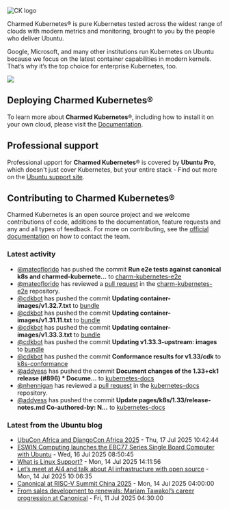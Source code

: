 ![CK logo](https://assets.ubuntu.com/v1/451d4cf4-Charmed+Kubernetes_RGB_onWhite_2022.svg)

Charmed Kubernetes® is pure Kubernetes tested across the widest range of clouds with modern metrics and monitoring, brought to you by the people who deliver Ubuntu.

Google, Microsoft, and many other institutions run Kubernetes on Ubuntu because we focus on the latest container capabilities in modern kernels. That’s why it’s the top choice for enterprise Kubernetes, too.

![](https://assets.ubuntu.com/v1/843c77b6-juju-at-a-glace.svg)

## Deploying Charmed Kubernetes®

To learn more about **Charmed Kubernetes**®, including how to install it on your own cloud, please visit the [Documentation][docs].

## Professional support

Professional upport for **Charmed Kubernetes**® is covered by **Ubuntu Pro**, which doesn't just cover Kubernetes, but your entire stack - Find out more on the [Ubuntu support site](https://ubuntu.com/support).

## Contributing to Charmed Kubernetes®

Charmed Kubernetes is an open source project and we welcome contributions of code, additions to the documentation, feature requests and any and all types of feedback. For more on contributing, see the [official documentation][get-in-touch] on how to contact the team.

<!-- LINKS -->
[docs]: https://ubuntu.com/kubernetes/docs
[get-in-touch]: https://ubuntu.com/kubernetes/docs/get-in-touch

### Latest activity

<!-- activity starts -->
 - [@mateoflorido](https://github.com/mateoflorido) has pushed the commit **Run e2e tests against canonical k8s and charmed-kubernete...** to [charm-kubernetes-e2e](https://github.com/charmed-kubernetes/charm-kubernetes-e2e)
 - [@mateoflorido](https://github.com/mateoflorido) has reviewed a [pull request](https://github.com/charmed-kubernetes/charm-kubernetes-e2e/pull/41) in the [charm-kubernetes-e2e](https://github.com/charmed-kubernetes/charm-kubernetes-e2e) repository.
 - [@cdkbot](https://github.com/cdkbot) has pushed the commit **Updating container-images/v1.32.7.txt** to [bundle](https://github.com/charmed-kubernetes/bundle)
 - [@cdkbot](https://github.com/cdkbot) has pushed the commit **Updating container-images/v1.31.11.txt** to [bundle](https://github.com/charmed-kubernetes/bundle)
 - [@cdkbot](https://github.com/cdkbot) has pushed the commit **Updating container-images/v1.33.3.txt** to [bundle](https://github.com/charmed-kubernetes/bundle)
 - [@cdkbot](https://github.com/cdkbot) has pushed the commit **Updating v1.33.3-upstream: images** to [bundle](https://github.com/charmed-kubernetes/bundle)
 - [@cdkbot](https://github.com/cdkbot) has pushed the commit **Conformance results for v1.33/cdk** to [k8s-conformance](https://github.com/charmed-kubernetes/k8s-conformance)
 - [@addyess](https://github.com/addyess) has pushed the commit **Document changes of the 1.33+ck1 release (#896)  * Docume...** to [kubernetes-docs](https://github.com/charmed-kubernetes/kubernetes-docs)
 - [@nhennigan](https://github.com/nhennigan) has reviewed a [pull request](https://github.com/charmed-kubernetes/kubernetes-docs/pull/896) in the [kubernetes-docs](https://github.com/charmed-kubernetes/kubernetes-docs) repository.
 - [@addyess](https://github.com/addyess) has pushed the commit **Update pages/k8s/1.33/release-notes.md  Co-authored-by: N...** to [kubernetes-docs](https://github.com/charmed-kubernetes/kubernetes-docs)
<!-- activity ends -->

<!-- roadmap starts -->

<!-- roadmap ends -->

### Latest from the Ubuntu blog

<!-- blog starts -->
* [UbuCon Africa and DjangoCon Africa 2025](https://ubuntu.com//blog/ubucon-africa-and-djangocon-africa-2025) - Thu, 17 Jul 2025 10:42:44 
* [ESWIN Computing launches the EBC77 Series Single Board Computer with Ubuntu](https://ubuntu.com//blog/eswin-computing-launches-the-ebc77-series-single-board-computer-with-ubuntu) - Wed, 16 Jul 2025 08:50:45 
* [What is Linux Support?](https://ubuntu.com//blog/what-is-linux-support) - Mon, 14 Jul 2025 14:11:56 
* [Let’s meet at AI4 and talk about AI infrastructure with open source](https://ubuntu.com//blog/canonical-ubuntu-ai4-2025) - Mon, 14 Jul 2025 10:06:35 
* [Canonical at RISC-V Summit China 2025](https://ubuntu.com//blog/canonical-at-risc-v-summit-china-2025) - Mon, 14 Jul 2025 04:00:00 
* [From sales development to renewals: Mariam Tawakol&#8217;s career progression at Canonical](https://ubuntu.com//blog/from-sales-development-to-renewals-mariam-tawakols-career-progression-at-canonical) - Fri, 11 Jul 2025 04:30:00 
<!-- blog ends -->
